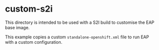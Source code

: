 # custom-s2i

This directory is intended to be used with a S2I build to customise the EAP base image.

This example copies a custom `standalone-openshift.xml` file to run EAP with a custom configuration.

